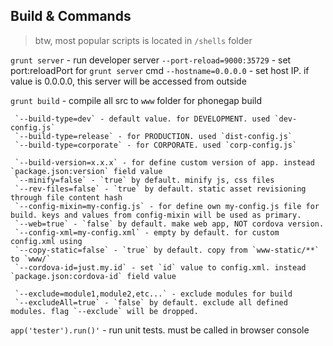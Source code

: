 ## Build & Commands
> btw, most popular scripts is located in `/shells` folder

 `grunt server` - run developer server
     `--port-reload=9000:35729` - set port:reloadPort for `grunt server` cmd
    `--hostname=0.0.0.0` - set host IP. if value is 0.0.0.0, this server will be accessed from outside


 `grunt build` - compile all src to `www` folder for phonegap build

     `--build-type=dev` - default value. for DEVELOPMENT. used `dev-config.js`
     `--build-type=release` - for PRODUCTION. used `dist-config.js`
     `--build-type=corporate` - for CORPORATE. used `corp-config.js`

     `--build-version=x.x.x` - for define custom version of app. instead `package.json:version` field value
     `--minify=false` - `true` by default. minify js, css files
     `--rev-files=false` - `true` by default. static asset revisioning through file content hash
     `--config-mixin=my-config.js` - for define own my-config.js file for build. keys and values from config-mixin will be used as primary.
     `--web=true` - `false` by default. make web app, NOT cordova version.
     `--config-xml=my-config.xml` - empty by default. for custom config.xml using
     `--copy-static=false` - `true` by default. copy from `www-static/**` to `www/`
     `--cordova-id=just.my.id` - set `id` value to config.xml. instead `package.json:cordova-id` field value

     `--exclude=module1,module2,etc...` - exclude modules for build
     `--excludeAll=true` - `false` by default. exclude all defined modules. flag `--exclude` will be dropped.


 `app('tester').run()'` - run unit tests. must be called in browser console